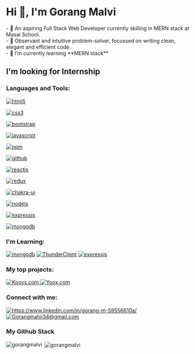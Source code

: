 <h1 align="left">Hi 👋, I'm Gorang Malvi</h1>
- 🔭 An aspiring Full Stack Web Developer currently skilling in MERN stack at Masai School.<br/>
- 🧐 Observant and intuitive problem-solver, focussed on writing clean, elegant and efficient code.<br/>
- 🌱 I’m currently learning **MERN stack**

<h2 align="left">I'm looking for Internship </h2>

<h3 align="left">Languages and Tools:</h3>

<p dir="auto">
   <a target="_blank" rel="noopener noreferrer nofollow" href="https://camo.githubusercontent.com/10c7a8fa2cf317cc7c4af6f13efac086a9f0ea010f0dfc746c94e5cde310b339/68747470733a2f2f696d672e736869656c64732e696f2f62616467652f48544d4c352d4533344632363f7374796c653d666f722d7468652d6261646765266c6f676f3d68746d6c35266c6f676f436f6c6f723d7768697465"><img src="https://camo.githubusercontent.com/10c7a8fa2cf317cc7c4af6f13efac086a9f0ea010f0dfc746c94e5cde310b339/68747470733a2f2f696d672e736869656c64732e696f2f62616467652f48544d4c352d4533344632363f7374796c653d666f722d7468652d6261646765266c6f676f3d68746d6c35266c6f676f436f6c6f723d7768697465" alt="html5" data-canonical-src="https://img.shields.io/badge/HTML5-E34F26?style=for-the-badge&amp;logo=html5&amp;logoColor=white" style="max-width: 100%;"></a>
   
<a target="_blank" rel="noopener noreferrer nofollow" href="https://camo.githubusercontent.com/001d4637c08910acf414f12a1682879a1f99867f6f9a3550f0541e7d03dd34a2/68747470733a2f2f696d672e736869656c64732e696f2f62616467652f435353332d3135373242363f7374796c653d666f722d7468652d6261646765266c6f676f3d63737333266c6f676f436f6c6f723d7768697465"><img src="https://camo.githubusercontent.com/001d4637c08910acf414f12a1682879a1f99867f6f9a3550f0541e7d03dd34a2/68747470733a2f2f696d672e736869656c64732e696f2f62616467652f435353332d3135373242363f7374796c653d666f722d7468652d6261646765266c6f676f3d63737333266c6f676f436f6c6f723d7768697465" alt="css3" data-canonical-src="https://img.shields.io/badge/CSS3-1572B6?style=for-the-badge&amp;logo=css3&amp;logoColor=white" style="max-width: 100%;"></a>

<a target="_blank" rel="noopener noreferrer nofollow" href="https://camo.githubusercontent.com/62745448889dc8b9066cfc3f8921fed1fe05bcf5f36fb138233e23a841aad683/68747470733a2f2f696d672e736869656c64732e696f2f62616467652f426f6f7473747261702d3536316139343f7374796c653d666f722d7468652d6261646765266c6f676f3d626f6f747374726170266c6f676f436f6c6f723d7768697465"><img src="https://camo.githubusercontent.com/62745448889dc8b9066cfc3f8921fed1fe05bcf5f36fb138233e23a841aad683/68747470733a2f2f696d672e736869656c64732e696f2f62616467652f426f6f7473747261702d3536316139343f7374796c653d666f722d7468652d6261646765266c6f676f3d626f6f747374726170266c6f676f436f6c6f723d7768697465" alt="bootstrap" data-canonical-src="https://img.shields.io/badge/Bootstrap-561a94?style=for-the-badge&amp;logo=bootstrap&amp;logoColor=white" style="max-width: 100%;"></a>

<a target="_blank" rel="noopener noreferrer nofollow" href="https://camo.githubusercontent.com/2633578be48008ead1684793b09a2583b1d846cb81923d8b00c7e389253a3de8/68747470733a2f2f696d672e736869656c64732e696f2f62616467652f4a6176615363726970742d3334333133323f7374796c653d666f722d7468652d6261646765266c6f676f3d6a617661736372697074266c6f676f436f6c6f723d463744463145"><img src="https://camo.githubusercontent.com/2633578be48008ead1684793b09a2583b1d846cb81923d8b00c7e389253a3de8/68747470733a2f2f696d672e736869656c64732e696f2f62616467652f4a6176615363726970742d3334333133323f7374796c653d666f722d7468652d6261646765266c6f676f3d6a617661736372697074266c6f676f436f6c6f723d463744463145" alt="javascript" data-canonical-src="https://img.shields.io/badge/JavaScript-343132?style=for-the-badge&amp;logo=javascript&amp;logoColor=F7DF1E" style="max-width: 100%;"></a>

<a target="_blank" rel="noopener noreferrer nofollow" href="https://camo.githubusercontent.com/ad1b4c12b4cf3dfb6109867de1ffe6bcf189502a81fe8e3bf34ef43bdfa19f60/68747470733a2f2f696d672e736869656c64732e696f2f62616467652f6e706d2d6363303030313f7374796c653d666f722d7468652d6261646765266c6f676f3d6e706d266c6f676f436f6c6f723d7768697465"><img src="https://camo.githubusercontent.com/ad1b4c12b4cf3dfb6109867de1ffe6bcf189502a81fe8e3bf34ef43bdfa19f60/68747470733a2f2f696d672e736869656c64732e696f2f62616467652f6e706d2d6363303030313f7374796c653d666f722d7468652d6261646765266c6f676f3d6e706d266c6f676f436f6c6f723d7768697465" alt="npm" data-canonical-src="https://img.shields.io/badge/npm-cc0001?style=for-the-badge&amp;logo=npm&amp;logoColor=white" style="max-width: 100%;"></a>

<a target="_blank" rel="noopener noreferrer nofollow" href="https://camo.githubusercontent.com/271f2c8cf5fc370c03b093699953b5bdeac4f3c333bbe79275ae5c4b3560f6ac/68747470733a2f2f696d672e736869656c64732e696f2f62616467652f4769744875622d3061323433333f7374796c653d666f722d7468652d6261646765266c6f676f3d676974687562266c6f676f436f6c6f723d7768697465"><img src="https://camo.githubusercontent.com/271f2c8cf5fc370c03b093699953b5bdeac4f3c333bbe79275ae5c4b3560f6ac/68747470733a2f2f696d672e736869656c64732e696f2f62616467652f4769744875622d3061323433333f7374796c653d666f722d7468652d6261646765266c6f676f3d676974687562266c6f676f436f6c6f723d7768697465" alt="github" data-canonical-src="https://img.shields.io/badge/GitHub-0a2433?style=for-the-badge&amp;logo=github&amp;logoColor=white" style="max-width: 100%;"></a>

<a target="_blank" rel="noopener noreferrer nofollow" href="https://camo.githubusercontent.com/4fabb9b5d6091d6b2431fec8824bd6123786f19c2fb0b9a5edf372c0d6cd33ed/68747470733a2f2f696d672e736869656c64732e696f2f62616467652f52656163742d3238326333343f7374796c653d666f722d7468652d6261646765266c6f676f3d7265616374266c6f676f436f6c6f723d363144414642"><img src="https://camo.githubusercontent.com/4fabb9b5d6091d6b2431fec8824bd6123786f19c2fb0b9a5edf372c0d6cd33ed/68747470733a2f2f696d672e736869656c64732e696f2f62616467652f52656163742d3238326333343f7374796c653d666f722d7468652d6261646765266c6f676f3d7265616374266c6f676f436f6c6f723d363144414642" alt="reactjs" data-canonical-src="https://img.shields.io/badge/React-282c34?style=for-the-badge&amp;logo=react&amp;logoColor=61DAFB" style="max-width: 100%;"></a>

<a target="_blank" rel="noopener noreferrer nofollow" href="https://camo.githubusercontent.com/968bf3b82b8c10786ea2a9df7587bdf42e0a42cfd786cf47859827d5d54100d4/68747470733a2f2f696d672e736869656c64732e696f2f62616467652f52656475782d3765346363383f7374796c653d666f722d7468652d6261646765266c6f676f3d7265647578266c6f676f436f6c6f723d7768697465"><img src="https://camo.githubusercontent.com/968bf3b82b8c10786ea2a9df7587bdf42e0a42cfd786cf47859827d5d54100d4/68747470733a2f2f696d672e736869656c64732e696f2f62616467652f52656475782d3765346363383f7374796c653d666f722d7468652d6261646765266c6f676f3d7265647578266c6f676f436f6c6f723d7768697465" alt="redux" data-canonical-src="https://img.shields.io/badge/Redux-7e4cc8?style=for-the-badge&amp;logo=redux&amp;logoColor=white" style="max-width: 100%;"></a>

<a target="_blank" rel="noopener noreferrer nofollow" href="https://camo.githubusercontent.com/2b9666790c30365a4e20cfd4c162d8d09b2e03807f6c20d3e967e456ed735eaf/68747470733a2f2f696d672e736869656c64732e696f2f62616467652f4368616b726125323055492d3237626462313f7374796c653d666f722d7468652d6261646765266c6f676f3d6368616b72617569266c6f676f436f6c6f723d7768697465"><img src="https://camo.githubusercontent.com/2b9666790c30365a4e20cfd4c162d8d09b2e03807f6c20d3e967e456ed735eaf/68747470733a2f2f696d672e736869656c64732e696f2f62616467652f4368616b726125323055492d3237626462313f7374796c653d666f722d7468652d6261646765266c6f676f3d6368616b72617569266c6f676f436f6c6f723d7768697465" alt="chakra-ui" data-canonical-src="https://img.shields.io/badge/Chakra%20UI-27bdb1?style=for-the-badge&amp;logo=chakraui&amp;logoColor=white" style="max-width: 100%;"></a>

<a target="_blank" rel="noopener noreferrer nofollow" href="https://camo.githubusercontent.com/933dfac80f1f151ba2f9581b0dec21773234aa627e6d705c8e285677504a243e/68747470733a2f2f696d672e736869656c64732e696f2f62616467652f4e6f64652e6a732d3730613736303f7374796c653d666f722d7468652d6261646765266c6f676f3d6e6f6465646f746a73266c6f676f436f6c6f723d7768697465"><img src="https://camo.githubusercontent.com/933dfac80f1f151ba2f9581b0dec21773234aa627e6d705c8e285677504a243e/68747470733a2f2f696d672e736869656c64732e696f2f62616467652f4e6f64652e6a732d3730613736303f7374796c653d666f722d7468652d6261646765266c6f676f3d6e6f6465646f746a73266c6f676f436f6c6f723d7768697465" alt="nodejs" data-canonical-src="https://img.shields.io/badge/Node.js-70a760?style=for-the-badge&amp;logo=nodedotjs&amp;logoColor=white" style="max-width: 100%;"></a>

<a target="_blank" rel="noopener noreferrer nofollow" href="https://camo.githubusercontent.com/9789aea7953b74289df6760a71e717321e750032579075e89744c592f46461aa/68747470733a2f2f696d672e736869656c64732e696f2f62616467652f457870726573732e6a732d3030303030303f7374796c653d666f722d7468652d6261646765266c6f676f3d65787072657373266c6f676f436f6c6f723d7768697465"><img src="https://camo.githubusercontent.com/9789aea7953b74289df6760a71e717321e750032579075e89744c592f46461aa/68747470733a2f2f696d672e736869656c64732e696f2f62616467652f457870726573732e6a732d3030303030303f7374796c653d666f722d7468652d6261646765266c6f676f3d65787072657373266c6f676f436f6c6f723d7768697465" alt="expressjs" data-canonical-src="https://img.shields.io/badge/Express.js-000000?style=for-the-badge&amp;logo=express&amp;logoColor=white" style="max-width: 100%;"></a>

<a target="_blank" rel="noopener noreferrer nofollow" href="https://camo.githubusercontent.com/bd0869793e9fc402263b6b428bfb89816e95ddf7ac8f5fcacc0dbf6e5992bf01/68747470733a2f2f696d672e736869656c64732e696f2f62616467652f4d6f6e676f44422d3134616135333f7374796c653d666f722d7468652d6261646765266c6f676f3d6d6f6e676f6462266c6f676f436f6c6f723d7768697465"><img src="https://camo.githubusercontent.com/bd0869793e9fc402263b6b428bfb89816e95ddf7ac8f5fcacc0dbf6e5992bf01/68747470733a2f2f696d672e736869656c64732e696f2f62616467652f4d6f6e676f44422d3134616135333f7374796c653d666f722d7468652d6261646765266c6f676f3d6d6f6e676f6462266c6f676f436f6c6f723d7768697465" alt="mongodb" data-canonical-src="https://img.shields.io/badge/MongoDB-14aa53?style=for-the-badge&amp;logo=mongodb&amp;logoColor=white" style="max-width: 100%;"></a>
 
</p>

<h3 align="left" >I'm Learning:</h3>
<p dir="auto">
        <a target="_blank" rel="noopener noreferrer nofollow" href="https://camo.githubusercontent.com/62ef1f8eeede60306b01b281bb0dbb81d6309bc104837db1c672597553f4ea11/68747470733a2f2f696d672e736869656c64732e696f2f62616467652f4d6f6e676f44422d3134616135333f7374796c653d666f722d7468652d6261646765266c6f676f3d6d6f6e676f6462266c6f676f436f6c6f723d7768697465"><img src="https://camo.githubusercontent.com/62ef1f8eeede60306b01b281bb0dbb81d6309bc104837db1c672597553f4ea11/68747470733a2f2f696d672e736869656c64732e696f2f62616467652f4d6f6e676f44422d3134616135333f7374796c653d666f722d7468652d6261646765266c6f676f3d6d6f6e676f6462266c6f676f436f6c6f723d7768697465" alt="mongodb" data-canonical-src="https://img.shields.io/badge/MongoDB-14aa53?style=for-the-badge&amp;logo=mongodb&amp;logoColor=white" style="max-width: 100%;"></a>
    <a target="_blank" rel="noopener noreferrer nofollow" href="https://camo.githubusercontent.com/eeadd97fca5bcf5cba87aebb81462f8c06587ac6f7fd1abd597ddc65352b3935/68747470733a2f2f696d672e736869656c64732e696f2f62616467652f5468756e646572636c69656e742d3930346239393f7374796c653d666f722d7468652d6261646765266c6f676f3d7468756e646572 636c69656e74266c6f676f436f6c6f723d7768697465"><img src="https://camo.githubusercontent.com/eeadd97fca5bcf5cba87aebb81462f8c06587ac6f7fd1abd597ddc65352b3935/68747470733a2f2f696d672e736869656c64732e696f2f62616467652f5468756e646572636c69656e742d3930346239393f7374796c653d666f722d7468652d6261646765266c6f676f3d7468756e646572636c69656e74266c6f676f436f6c6f723d7768697465" alt="ThunderClient" data-canonical-src="https://img.shields.io/badge/Thunderclient-904b99?style=for-the-badge&amp;logo=thunderclient&amp;logoColor=white" style="max-width: 100%;"></a>
    <a target="_blank" rel="noopener noreferrer nofollow" href="https://camo.githubusercontent.com/4912b34d2a0c3d279f4abc1c39e75a2cdcbf874433796a72745dda64efb68df7/68747470733a2f2f696d672e736869656c64732e696f2f62616467652f457870726573732e6a732d3030303030303f7374796c653d666f722d7468652d6261646765266c6f676f3d65787072657373266c6f676f436f6c6f723d7768697465"><img src="https://camo.githubusercontent.com/4912b34d2a0c3d279f4abc1c39e75a2cdcbf874433796a72745dda64efb68df7/68747470733a2f2f696d672e736869656c64732e696f2f62616467652f457870726573732e6a732d3030303030303f7374796c653d666f722d7468652d6261646765266c6f676f3d65787072657373266c6f676f436f6c6f723d7768697465" alt="expressjs" data-canonical-src="https://img.shields.io/badge/Express.js-000000?style=for-the-badge&amp;logo=express&amp;logoColor=white" style="max-width: 100%;"></a>

</p>

 


<h3 align="left">My top projects:</h3>


<a href="https://66bef7422e7977c73be44e58--koovs-unit-2project.netlify.app/" rel="nofollow">
        <img src="https://camo.githubusercontent.com/b5b52ca314240a966665bddefd08ae8611ab2394206a6e77164093eefbc17d8b/68747470733a2f2f696d672e736869656c64732e696f2f7374617469632f76313f7374796c653d666f722d7468652d6261646765266d6573736167653d4b6f6f76732e636f6d20436c6f6e6526636f6c6f723d633433333639266c6162656c3d" alt="Koovs.com" data-canonical-src="https://img.shields.io/static/v1?style=for-the-badge&amp;message=Koovs.com Clone&amp;color=c43369&amp;label=" style="max-width: 100%;">
    </a>
    <a href="https://yoox-clone-project.netlify.app" rel="nofollow">
        <img src="https://camo.githubusercontent.com/49c73a702884487463d74f6bea65db6864b6dd4fc7e9c1b30d7c927311db6508/68747470733a2f2f696d672e736869656c64732e696f2f7374617469632f76313f7374796c653d666f722d7468652d6261646765266d6573736167653d596f6f782e636f6d20436c6f6e6526636f6c6f723d656434633334266c6162656c3d" alt="Yoox.com" data-canonical-src="https://img.shields.io/static/v1?style=for-the-badge&amp;message=Yoox.com Clone&amp;color=ed4c34&amp;label=" style="max-width: 100%;">
    </a>

<h3 align="left">Connect with me:</h3>
<p align="left" dir="auto">
    <a href="https://www.linkedin.com/in/gorang-m-59556610a/" rel="nofollow">
        <img align="center" src="https://camo.githubusercontent.com/012173486c994765a56936b2ee94ca18c1a5307b47035c15353b7ee5f322a102/68747470733a2f2f696d672e736869656c64732e696f2f62616467652f4c696e6b6564496e2d3331376361623f7374796c653d666f722d7468652d6261646765266c6f676f3d6c696e6b6564696e266c6f676f436f6c6f723d7768697465" alt="https://www.linkedin.com/in/gorang-m-59556610a/" data-canonical-src="https://img.shields.io/badge/LinkedIn-317cab?style=for-the-badge&amp;logo=linkedin&amp;logoColor=white" style="max-width: 100%;">
    </a>
   <a title="Gorangmalvi34@gmail.com" href="mailto:Gorangmalvi34@gmail.com">
        <img align="center" src="https://camo.githubusercontent.com/45ad9613dcef587b425f4e40dfa54cfa6044db9f28740b0599a42f04bd01e31a/68747470733a2f2f696d672e736869656c64732e696f2f62616467652f476d61696c2d6362333132373f7374796c653d666f722d7468652d6261646765266c6f676f3d676d61696c266c6f676f436f6c6f723d7768697465" alt="Gorangmalvi34@gmail.com" data-canonical-src="https://img.shields.io/badge/Gmail-cb3127?style=for-the-badge&amp;logo=gmail&amp;logoColor=white" style="max-width: 100%;">
    </a>
</p>

<h3 align="left">My Github Stack</h3>

<p><img align="left" src="https://github-readme-stats.vercel.app/api/top-langs?username=gorangmalvi&show_icons=true&locale=en&layout=compact" alt="gorangmalvi" /></p>

<p>&nbsp;<img align="center" src="https://github-readme-stats.vercel.app/api?username=gorangmalvi&show_icons=true&locale=en" alt="gorangmalvi" /></p>
